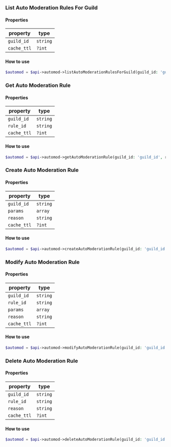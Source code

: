 ### List Auto Moderation Rules For Guild

#### Properties

| property | type |
|----------|------|
| `guild_id` | `string` |
| `cache_ttl` | `?int` |

#### How to use

```php
$automod = $api->automod->listAutoModerationRulesForGuild(guild_id: 'guild_id');
```

### Get Auto Moderation Rule

#### Properties

| property | type |
|----------|------|
| `guild_id` | `string` |
| `rule_id` | `string` |
| `cache_ttl` | `?int` |

#### How to use

```php
$automod = $api->automod->getAutoModerationRule(guild_id: 'guild_id', rule_id: 'rule_id');
```

### Create Auto Moderation Rule

#### Properties

| property | type |
|----------|------|
| `guild_id` | `string` |
| `params` | `array` |
| `reason` | `string` |
| `cache_ttl` | `?int` |

#### How to use

```php
$automod = $api->automod->createAutoModerationRule(guild_id: 'guild_id', params: [], reason: 'reason');
```

### Modify Auto Moderation Rule

#### Properties

| property | type |
|----------|------|
| `guild_id` | `string` |
| `rule_id` | `string` |
| `params` | `array` |
| `reason` | `string` |
| `cache_ttl` | `?int` |

#### How to use

```php
$automod = $api->automod->modifyAutoModerationRule(guild_id: 'guild_id', rule_id: 'rule_id', params: [], reason: 'reason');
```

### Delete Auto Moderation Rule

#### Properties

| property | type |
|----------|------|
| `guild_id` | `string` |
| `rule_id` | `string` |
| `reason` | `string` |
| `cache_ttl` | `?int` |

#### How to use

```php
$automod = $api->automod->deleteAutoModerationRule(guild_id: 'guild_id', rule_id: 'rule_id', reason: 'reason');
```

